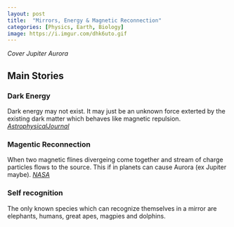 ```yaml
---
layout: post
title:  "Mirrors, Energy & Magnetic Reconnection"
categories: [Physics, Earth, Biology]
image: https://i.imgur.com/dhk6uto.gif
---
```


*Cover Jupiter Aurora*

## Main Stories

### Dark Energy
Dark energy may not exist. It may just be an unknown force exterted by the existing dark matter which behaves like magnetic repulsion. [*AstrophysicalJournal*](https://iopscience.iop.org/article/10.3847/1538-4357/abe5a2)

### Magentic Reconnection
When two magnetic flines divergeing come together and  stream of charge particles flows to the source. This if in planets can cause Aurora (ex Jupiter maybe). [*NASA*](https://www.nasa.gov/content/goddard/science-of-magnetic-reconnection)

### Self recognition
The only known species which can recognize themselves in a mirror are elephants, humans, great apes, magpies and dolphins.